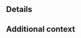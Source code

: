 <!--
Please provide a brief summary of changes.
-->

## Details

<!--
Please provide a more detailed description of the code changes, a list of any dependency changes, and references to any issue number(s) if the PR addresses existing issues(s).
-->

## Additional context

<!--
Please add any other context or additional information about the pull request.
-->
